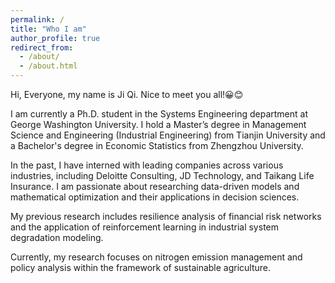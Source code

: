 ```yaml
---
permalink: /
title: "Who I am"
author_profile: true
redirect_from: 
  - /about/
  - /about.html
---
```


Hi, Everyone, my name is Ji Qi. Nice to meet you all!😀😊

I am currently a Ph.D. student in the Systems Engineering department at George Washington University. I hold a Master’s degree in Management Science and Engineering (Industrial Engineering) from Tianjin University and a Bachelor's degree in Economic Statistics from Zhengzhou University. 

In the past, I have interned with leading companies across various industries, including Deloitte Consulting, JD Technology, and Taikang Life Insurance. I am passionate about researching data-driven models and mathematical optimization and their applications in decision sciences.

My previous research includes resilience analysis of financial risk networks and the application of reinforcement learning in industrial system degradation modeling. 

Currently, my research focuses on nitrogen emission management and policy analysis within the framework of sustainable agriculture.

